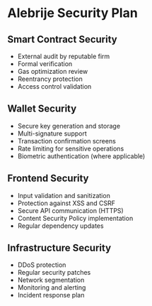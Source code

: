 # Alebrije Security Plan

## Smart Contract Security
- External audit by reputable firm
- Formal verification
- Gas optimization review
- Reentrancy protection
- Access control validation

## Wallet Security
- Secure key generation and storage
- Multi-signature support
- Transaction confirmation screens
- Rate limiting for sensitive operations
- Biometric authentication (where applicable)

## Frontend Security
- Input validation and sanitization
- Protection against XSS and CSRF
- Secure API communication (HTTPS)
- Content Security Policy implementation
- Regular dependency updates

## Infrastructure Security
- DDoS protection
- Regular security patches
- Network segmentation
- Monitoring and alerting
- Incident response plan 